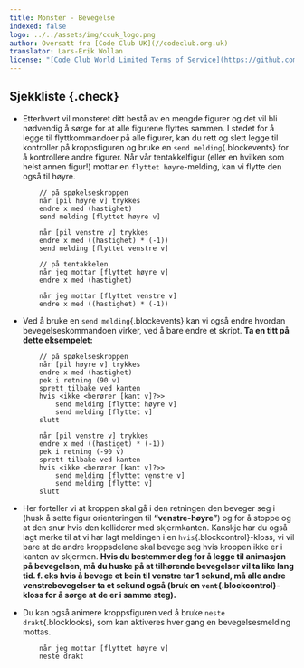 ```yaml
---
title: Monster - Bevegelse
indexed: false
logo: ../../assets/img/ccuk_logo.png
author: Oversatt fra [Code Club UK](//codeclub.org.uk)
translator: Lars-Erik Wollan
license: "[Code Club World Limited Terms of Service](https://github.com/CodeClub/scratch-curriculum/blob/master/LICENSE.md)"
---
```


## Sjekkliste {.check}

+ Etterhvert vil monsteret ditt bestå av en mengde figurer og det vil
  bli nødvendig å sørge for at alle figurene flyttes sammen. I stedet
  for å legge til flyttkommandoer på alle figurer, kan du rett og
  slett legge til kontroller på kroppsfiguren og bruke en `send
  melding`{.blockevents} for å kontrollere andre figurer.  Når vår
  tentakkelfigur (eller en hvilken som helst annen figur!) mottar en
  `flyttet høyre`-melding, kan vi flytte den også til høyre.

    ```blocks
        // på spøkelseskroppen
        når [pil høyre v] trykkes
        endre x med (hastighet)
        send melding [flyttet høyre v]

        når [pil venstre v] trykkes
        endre x med ((hastighet) * (-1))
        send melding [flyttet venstre v]

        // på tentakkelen
        når jeg mottar [flyttet høyre v]
        endre x med (hastighet)

        når jeg mottar [flyttet venstre v]
        endre x med ((hastighet) * (-1))
    ```

+ Ved å bruke en `send melding`{.blockevents} kan vi også endre
  hvordan bevegelseskommandoen virker, ved å bare endre et
  skript. **Ta en titt på dette eksempelet:**

    ```blocks
        // på spøkelseskroppen
        når [pil høyre v] trykkes
        endre x med (hastighet)
        pek i retning (90 v)
        sprett tilbake ved kanten
        hvis <ikke <berører [kant v]?>>
            send melding [flyttet høyre v]
            send melding [flyttet v]
        slutt

        når [pil venstre v] trykkes
        endre x med ((hastiget) * (-1))
        pek i retning (-90 v)
        sprett tilbake ved kanten
        hvis <ikke <berører [kant v]?>>
            send melding [flyttet venstre v]
            send melding [flyttet v]
        slutt
    ```

+ Her forteller vi at kroppen skal gå i den retningen den beveger seg
  i (husk å sette figur orienteringen til **“venstre-høyre”**) og for
  å stoppe og at den snur hvis den kolliderer med
  skjermkanten. Kanskje har du også lagt merke til at vi har lagt
  meldingen i en `hvis`{.blockcontrol}-kloss, vi vil bare at de andre
  kroppsdelene skal bevege seg hvis kroppen ikke er i kanten av
  skjermen. **Hvis du bestemmer deg for å legge til animasjon på
  bevegelsen, må du huske på at tilhørende bevegelser vil ta like lang
  tid. f. eks hvis å bevege et bein til venstre tar 1 sekund, må alle
  andre venstrebevegelser ta et sekund også (bruk en
  `vent`{.blockcontrol}-kloss for å sørge at de er i samme steg).**

+ Du kan også animere kroppsfiguren ved å bruke `neste
  drakt`{.blocklooks}, som kan aktiveres hver gang en
  bevegelsesmelding mottas.

    ```blocks
        når jeg mottar [flyttet høyre v]
        neste drakt
    ```
